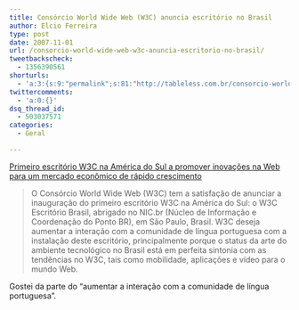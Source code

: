 ```yaml
---
title: Consórcio World Wide Web (W3C) anuncia escritório no Brasil
author: Elcio Ferreira
type: post
date: 2007-11-01
url: /consorcio-world-wide-web-w3c-anuncia-escritorio-no-brasil/
tweetbackscheck:
  - 1356390561
shorturls:
  - 'a:3:{s:9:"permalink";s:81:"http://tableless.com.br/consorcio-world-wide-web-w3c-anuncia-escritorio-no-brasil";s:7:"tinyurl";s:26:"http://tinyurl.com/3tqz4aj";s:4:"isgd";s:19:"http://is.gd/ZVd7uu";}'
twittercomments:
  - 'a:0:{}'
dsq_thread_id:
  - 503037571
categories:
  - Geral

---
```

[Primeiro escritório W3C na América do Sul a promover inovações na Web para um mercado econômico de rápido crescimento][1]

> O Consórcio World Wide Web (W3C) tem a satisfação de anunciar a inauguração do primeiro escritório W3C na América do Sul: o W3C Escritório Brasil, abrigado no NIC.br (Núcleo de Informação e Coordenação do Ponto BR), em São Paulo, Brasil. W3C deseja aumentar a interação com a comunidade de língua portuguesa com a instalação deste escritório, principalmente porque o status da arte do ambiente tecnológico no Brasil está em perfeita sintonia com as tendências no W3C, tais como mobilidade, aplicações e vídeo para o mundo Web.

Gostei da parte do &#8220;aumentar a interação com a comunidade de língua portuguesa&#8221;.

 [1]: http://www.w3c.br/2007/release-29-10-2007.htm
